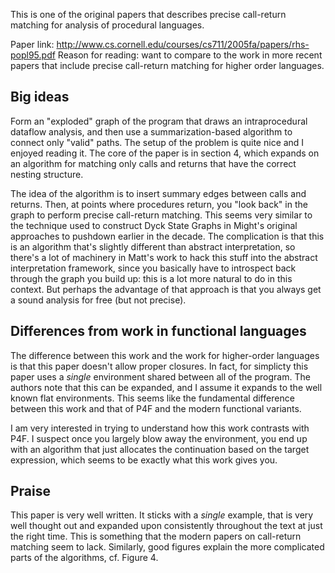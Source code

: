 This is one of the original papers that describes precise call-return matching for analysis of procedural languages.

Paper link: http://www.cs.cornell.edu/courses/cs711/2005fa/papers/rhs-popl95.pdf
Reason for reading: want to compare to the work in more recent papers that include precise call-return matching for higher order languages.

## Big ideas

Form an "exploded" graph of the program that draws an intraprocedural dataflow analysis, and then use a summarization-based algorithm to connect only "valid" paths. The setup of the problem is quite nice and I enjoyed reading it. The core of the paper is in section 4, which expands on an algorithm for matching only calls and returns that have the correct nesting structure.

The idea of the algorithm is to insert summary edges between calls and returns. Then, at points where procedures return, you "look back" in the graph to perform precise call-return matching. This seems very similar to the technique used to construct Dyck State Graphs in Might's original approaches to pushdown earlier in the decade. The complication is that this is an algorithm that's slightly different than abstract interpretation, so there's a lot of machinery in Matt's work to hack this stuff into the abstract interpretation framework, since you basically have to introspect back through the graph you build up: this is a lot more natural to do in this context. But perhaps the advantage of that approach is that you always get a sound analysis for free (but not precise).

## Differences from work in functional languages

The difference between this work and the work for higher-order languages is that this paper doesn't allow proper closures. In fact, for simplicty this paper uses a *single* environment shared between all of the program. The authors note that this can be expanded, and I assume it expands to the well known flat environments. This seems like the fundamental difference between this work and that of P4F and the modern functional variants.

I am very interested in trying to understand how this work contrasts with P4F. I suspect once you largely blow away the environment, you end up with an algorithm that just allocates the continuation based on the target expression, which seems to be exactly what this work gives you.

## Praise

This paper is very well written. It sticks with a *single* example, that is very well thought out and expanded upon consistently throughout the text at just the right time. This is something that the modern papers on call-return matching seem to lack. Similarly, good figures explain the more complicated parts of the algorithms, cf. Figure 4.
